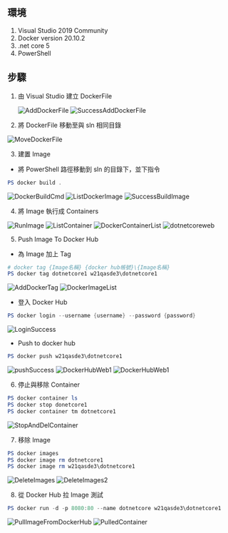## 環境

1. Visual Studio 2019 Community
2. Docker version 20.10.2
3. .net core 5
4. PowerShell

## 步驟

1. 由 Visual Studio 建立 DockerFile

   ![AddDockerFile](.\DotNetCoreImage\AddDockerFile.jpg)
   ![SuccessAddDockerFile](.\DotNetCoreImage\CreateDockerFileSuccess.jpg)

2. 將 DockerFile 移動至與 sln 相同目錄

![MoveDockerFile](.\DotNetCoreImage\MoveDockerFile.jpg)

3. 建置 Image

- 將 PowerShell 路徑移動到 sln 的目錄下，並下指令

```powershell
PS docker build .
```

![DockerBuildCmd](.\DotNetCoreImage\PowerShellBuildingInstruction.jpg)
![ListDockerImage](.\DotNetCoreImage\ListDockerImage.jpg)
![SuccessBuildImage](.\DotNetCoreImage\BuildImageSuccess.jpg)

4. 將 Image 執行成 Containers

![RunImage](.\DotNetCoreImage\RumImage.jpg)
![ListContainer](.\DotNetCoreImage\ListContainer.jpg)
![DockerContainerList](.\DotNetCoreImage\DockerContainerList.jpg)
![dotnetcoreweb](.\DotNetCoreImage\dotnetcoreweb.jpg)

5. Push Image To Docker Hub

- 為 Image 加上 Tag

```powershell
# docker tag {Image名稱} {docker hub帳號}\{Image名稱}
PS docker tag dotnetcore1 w21qasde3\dotnetcore1
```

![AddDockerTag](.\DotNetCoreImage\AddDockerTag.jpg)
![DockerImageList](.\DotNetCoreImage\DockerImageList.jpg)

- 登入 Docker Hub

```powershell
PS docker login --username {username} --password {password}
```

![LoginSuccess](.\DotNetCoreImage\LoginSuccess.jpg)

- Push to docker hub

```powershell
PS docker push w21qasde3\dotnetcore1
```

![pushSuccess](.\DotNetCoreImage\PushSuccess.jpg)
![DockerHubWeb1](.\DotNetCoreImage\DockerHubWeb1.jpg)
![DockerHubWeb1](.\DotNetCoreImage\DockerHubWeb2.jpg)

6. 停止與移除 Container

```powershell
PS docker container ls
PS docker stop donetcore1
PS docker container tm dotnetcore1
```

![StopAndDelContainer](.\DotNetCoreImage\StopAndDelContainer.jpg)

7. 移除 Image

```powershell
PS docker images
PS docker image rm dotnetcore1
PS docker image rm w21qasde3\dotnetcore1
```

![DeleteImages](.\DotNetCoreImage\DeleteImages.jpg)
![DeleteImages2](.\DotNetCoreImage\DeleteImages2.jpg)

8. 從 Docker Hub 拉 Image 測試

```powershell
PS docker run -d -p 8080:80 --name dotnetcore w21qasde3\dotnetcore1
```

![PullImageFromDockerHub](.\DotNetCoreImage\PullImageFromDockerHub.jpg)
![PulledContainer](.\DotNetCoreImage\PulledContainer.jpg)
